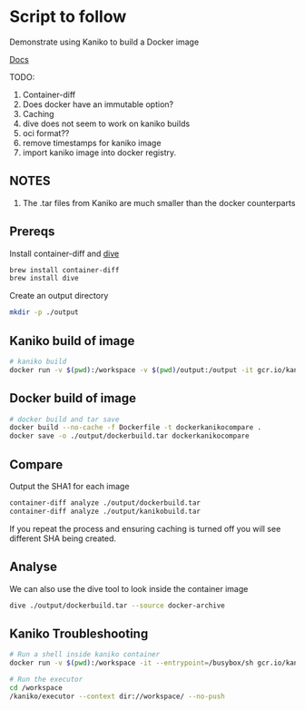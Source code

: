 # Script to follow
Demonstrate using Kaniko to build a Docker image  

[Docs](https://github.com/GoogleContainerTools/kaniko/blob/master/README.md)

TODO:
1. Container-diff
1. Does docker have an immutable option?
1. Caching 
1. dive does not seem to work on kaniko builds
1. oci format??
1. remove timestamps for kaniko image
1. import kaniko image into docker registry.  

## NOTES
1. The .tar files from Kaniko are much smaller than the docker counterparts

## Prereqs
Install container-diff and [dive](../30_dive_ci/README.md)

```sh
brew install container-diff
brew install dive
```

Create an output directory
```sh
mkdir -p ./output
```

## Kaniko build of image
```sh
# kaniko build
docker run -v $(pwd):/workspace -v $(pwd)/output:/output -it gcr.io/kaniko-project/executor:latest --context dir:///workspace/ --no-push --destination=image --tarPath=/output/kanikobuild.tar 
```

## Docker build of image
```sh
# docker build and tar save
docker build --no-cache -f Dockerfile -t dockerkanikocompare .
docker save -o ./output/dockerbuild.tar dockerkanikocompare
```

## Compare
Output the SHA1 for each image 
```sh
container-diff analyze ./output/dockerbuild.tar
container-diff analyze ./output/kanikobuild.tar
```

If you repeat the process and ensuring caching is turned off you will see different SHA being created.  

## Analyse
We can also use the dive tool to look inside the container image 
```sh
dive ./output/dockerbuild.tar --source docker-archive
```

## Kaniko Troubleshooting
```sh
# Run a shell inside kaniko container
docker run -v $(pwd):/workspace -it --entrypoint=/busybox/sh gcr.io/kaniko-project/executor:debug

# Run the executor
cd /workspace
/kaniko/executor --context dir://workspace/ --no-push 
```

